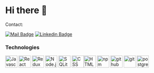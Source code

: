 # Hi there 👋

Contact:

[![Mail Badge](https://img.shields.io/badge/-email-c0392b?style=flat&labelColor=c0392b&logo=gmail&logoColor=white)](mailto:urosivanovich@gmail.com)  [![Linkedin Badge](https://img.shields.io/badge/-connect-0e76a8?style=flat&labelColor=0e76a8&logo=linkedin&logoColor=white)](https://www.linkedin.com/in/uros-ivanovic/)


### Technologies

<img src="https://cdn.worldvectorlogo.com/logos/logo-javascript.svg" alt="Javascript" height="38"/>  <img src="https://cdn.worldvectorlogo.com/logos/react-2.svg" alt="React" height="38" />   <img src="https://cdn.worldvectorlogo.com/logos/redux.svg" alt="Redux" height="38" />   <img src="https://cdn.worldvectorlogo.com/logos/nodejs-icon.svg" alt="Node.js" height="38" />   <img src="https://cdn.worldvectorlogo.com/logos/sqlite.svg" alt="SQLite" height="38" />   <img src="https://cdn.worldvectorlogo.com/logos/css-3.svg" alt="CSS" height="38" /><img src="https://cdn.worldvectorlogo.com/logos/html-1.svg" alt="HTML" height="38" />   <img src="https://cdn.worldvectorlogo.com/logos/npm.svg" alt="npm" height="38" />   <img src="https://cdn.worldvectorlogo.com/logos/github-icon-1.svg" alt="github" height="38" />   <img src="https://cdn.worldvectorlogo.com/logos/git-icon.svg" alt="git" height="38" />   <img src="https://cdn.worldvectorlogo.com/logos/postgresql.svg" alt="postgresql" height="38" />

